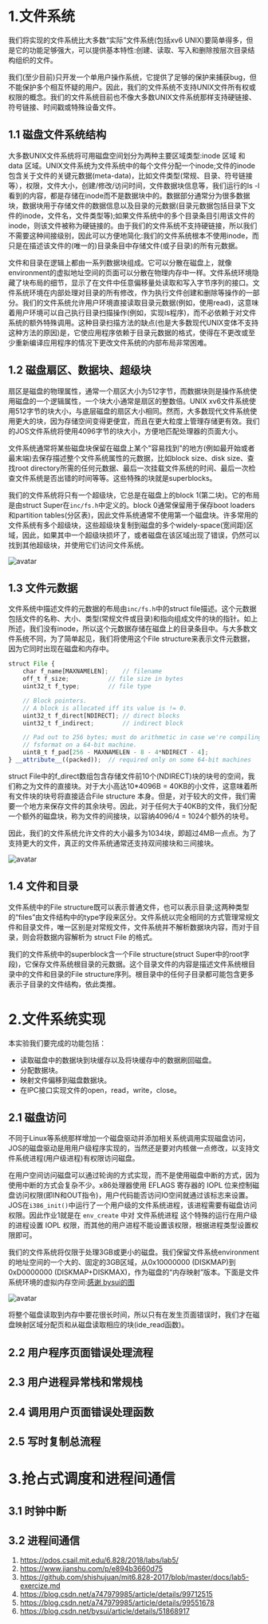 
# 1.文件系统

我们将实现的文件系统比大多数“实际”文件系统(包括xv6 UNIX)要简单得多，但是它的功能足够强大，可以提供基本特性:创建、读取、写入和删除按层次目录结构组织的文件。

我们(至少目前)只开发一个单用户操作系统，它提供了足够的保护来捕获bug，但不能保护多个相互怀疑的用户。因此，我们的文件系统不支持UNIX文件所有权或权限的概念。我们的文件系统目前也不像大多数UNIX文件系统那样支持硬链接、符号链接、时间戳或特殊设备文件。

## 1.1 磁盘文件系统结构

大多数UNIX文件系统将可用磁盘空间划分为两种主要区域类型:inode 区域 和 data 区域。UNIX文件系统为文件系统中的每个文件分配一个inode;文件的inode包含关于文件的关键元数据(meta-data)，比如文件类型(常规、目录、符号链接等），权限，文件大小，创建/修改/访问时间，文件数据块信息等，我们运行的ls -l看到的内容，都是存储在inode而不是数据块中的。数据部分通常分为很多数据块，数据块用于存储文件的数据信息以及目录的元数据(目录元数据包括目录下文件的inode，文件名，文件类型等);如果文件系统中的多个目录条目引用该文件的inode，则该文件被称为硬链接的。由于我们的文件系统不支持硬链接，所以我们不需要这种间接级别，因此可以方便地简化:我们的文件系统根本不使用inode，而只是在描述该文件的(唯一的)目录条目中存储文件(或子目录)的所有元数据。

文件和目录在逻辑上都由一系列数据块组成。它可以分散在磁盘上，就像environment的虚拟地址空间的页面可以分散在物理内存中一样。文件系统环境隐藏了块布局的细节，显示了在文件中任意偏移量处读取和写入字节序列的接口。文件系统环境在内部处理对目录的所有修改，作为执行文件创建和删除等操作的一部分。我们的文件系统允许用户环境直接读取目录元数据(例如，使用read)，这意味着用户环境可以自己执行目录扫描操作(例如，实现ls程序)，而不必依赖于对文件系统的额外特殊调用。这种目录扫描方法的缺点(也是大多数现代UNIX变体不支持这种方法的原因)是，它使应用程序依赖于目录元数据的格式，使得在不更改或至少重新编译应用程序的情况下更改文件系统的内部布局非常困难。

## 1.2 磁盘扇区、数据块、超级块

扇区是磁盘的物理属性，通常一个扇区大小为512字节，而数据块则是操作系统使用磁盘的一个逻辑属性，一个块大小通常是扇区的整数倍。UNIX xv6文件系统使用512字节的块大小，与底层磁盘的扇区大小相同。然而，大多数现代文件系统使用更大的块，因为存储空间变得更便宜，而且在更大粒度上管理存储更有效。我们的JOS文件系统将使用4096字节的块大小，方便地匹配处理器的页面大小。

文件系统通常将某些磁盘块保留在磁盘上某个"容易找到"的地方(例如最开始或者最末端)去保存描述整个文件系统属性的元数据，比如block size、disk size、查找root directory所需的任何元数据、最后一次挂载文件系统的时间、最后一次检查文件系统是否出错的时间等等。这些特殊的块就是superblocks。

我们的文件系统将只有一个超级块，它总是在磁盘上的block 1(第二块)。它的布局是由struct Super在`inc/fs.h`中定义的。block 0通常保留用于保存boot loaders和partition tables(分区表)，因此文件系统通常不使用第一个磁盘块。许多常用的文件系统有多个超级块，这些超级块复制到磁盘的多个widely-space(宽间距)区域，因此，如果其中一个超级块损坏了，或者磁盘在该区域出现了错误，仍然可以找到其他超级块，并使用它们访问文件系统。

![avatar](./image/lab5_block.png)

## 1.3 文件元数据

文件系统中描述文件的元数据的布局由`inc/fs.h`中的struct file描述。这个元数据包括文件的名称、大小、类型(常规文件或目录)和指向组成文件的块的指针。如上所述，我们没有inode，所以这个元数据存储在磁盘上的目录条目中。与大多数文件系统不同，为了简单起见，我们将使用这个File structure来表示文件元数据，因为它同时出现在磁盘和内存中。

```javascript
struct File {
	char f_name[MAXNAMELEN];	// filename
	off_t f_size;			// file size in bytes
	uint32_t f_type;		// file type

	// Block pointers.
	// A block is allocated iff its value is != 0.
	uint32_t f_direct[NDIRECT];	// direct blocks
	uint32_t f_indirect;		// indirect block

	// Pad out to 256 bytes; must do arithmetic in case we're compiling
	// fsformat on a 64-bit machine.
	uint8_t f_pad[256 - MAXNAMELEN - 8 - 4*NDIRECT - 4];
} __attribute__((packed));	// required only on some 64-bit machines
```

struct File中的f_direct数组包含存储文件前10个(NDIRECT)块的块号的空间，我们称之为文件的直接块。对于大小高达10*4096B = 40KB的小文件，这意味着所有文件块的块号将直接适合File structure 本身。但是，对于较大的文件，我们需要一个地方来保存文件的其余块号。因此，对于任何大于40KB的文件，我们分配一个额外的磁盘块，称为文件的间接块，以容纳4096/4 = 1024个额外的块号。

因此，我们的文件系统允许文件的大小最多为1034块，即超过4MB一点点。为了支持更大的文件，真正的文件系统通常还支持双间接块和三间接块。

![avatar](./image/lab5_meta-data.png)

## 1.4 文件和目录

文件系统中的File structure既可以表示普通文件，也可以表示目录;这两种类型的“files”由文件结构中的type字段来区分。文件系统以完全相同的方式管理常规文件和目录文件，唯一区别是对常规文件，文件系统并不解析数据块内容，而对于目录，则会将数据内容解析为 struct File 的格式。

我们的文件系统中的superblock含一个File structure(struct Super中的root字段)，它保存文件系统根目录的元数据。这个目录文件的内容是描述文件系统根目录中的文件和目录的File structure序列。根目录中的任何子目录都可能包含更多表示子目录的文件结构，依此类推。

# 2.文件系统实现

本实验我们要完成的功能包括：

* 读取磁盘中的数据块到块缓存以及将块缓存中的数据刷回磁盘。
* 分配数据块。
* 映射文件偏移到磁盘数据块。
* 在IPC接口实现文件的open，read，write，close。

## 2.1 磁盘访问

不同于Linux等系统那样增加一个磁盘驱动并添加相关系统调用实现磁盘访问，JOS的磁盘驱动是用用户级程序实现的，当然还是要对内核做一点修改，以支持文件系统进程(用户级进程)有权限访问磁盘。

在用户空间访问磁盘可以通过轮询的方式实现，而不是使用磁盘中断的方式，因为使用中断的方式会复杂不少。x86处理器使用 EFLAGS 寄存器的 IOPL 位来控制磁盘访问权限(即IN和OUT指令)，用户代码能否访问IO空间就通过该标志来设置。JOS在`i386_init()`中运行了一个用户级的文件系统进程，该进程需要有磁盘访问权限。因此作业1就是在 `env_create` 中对 文件系统进程 这个特殊的运行在用户级的进程设置 IOPL 权限，而其他的用户进程不能设置该权限，根据进程类型设置权限即可。

我们的文件系统将仅限于处理3GB或更小的磁盘。我们保留文件系统environment的地址空间的一个大的、固定的3GB区域，从0x10000000 (DISKMAP)到0xD0000000 (DISKMAP+DISKMAX)，作为磁盘的“内存映射”版本。下面是文件系统环境的虚拟内存空间:[感谢 bysui的图](https://blog.csdn.net/bysui/article/details/51868917)

![avatar](./image/lab5_file-environment.png)

将整个磁盘读取到内存中要花很长时间，所以只有在发生页面错误时，我们才在磁盘映射区域分配页和从磁盘读取相应的块(ide_read函数)。

## 2.2 用户程序页面错误处理流程



## 2.3 用户进程异常栈和常规栈



## 2.4 调用用户页面错误处理函数



## 2.5 写时复制总流程



# 3.抢占式调度和进程间通信

## 3.1 时钟中断


## 3.2 进程间通信



1. https://pdos.csail.mit.edu/6.828/2018/labs/lab5/
2. https://www.jianshu.com/p/e894b3660d75
3. https://github.com/shishujuan/mit6.828-2017/blob/master/docs/lab5-exercize.md
4. https://blog.csdn.net/a747979985/article/details/99712515
5. https://blog.csdn.net/a747979985/article/details/99551678
6. https://blog.csdn.net/bysui/article/details/51868917